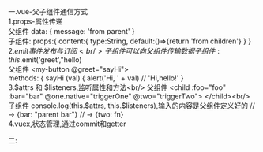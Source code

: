 一.vue-父子组件通信方式<br/>
1.props-属性传递<br/>
父组件
<children :content="message"></children>
data: {
    message: 'from parent'
  }
<br/>子组件:
props:{
    content:{
    type:String,
    default:()=>{return 'from children'}
    }
}<br/>
2.$emit事件发布与订阅<br/>
子组件可以向父组件传输数据
子组件:
this.$emit('greet',"hello)<br/>
父组件
 <my-button @greet="sayHi"></my-button><br/>
 methods: {
     sayHi (val) {
       alert('Hi, ' + val) // 'Hi,hello!'
     }<br/>
 3.$attrs 和 $listeners,监听属性和方法<br/>
 父组件
  <child
     :foo="foo"
     :bar="bar"
     @one.native="triggerOne"
     @two="triggerTwo">
   </child><br/>
 子组件
  console.log(this.$attrs, this.$listeners),输入的内容是父组件定义好的
     // -> {bar: "parent bar"}
     // -> {two: fn}<br/>
 4.vuex,状态管理,通过commit和getter
 
 二: